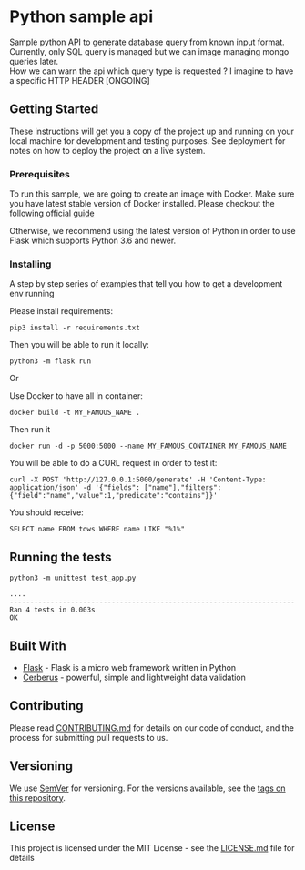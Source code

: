 # Python sample api

Sample python API to generate database query from known input format. \
Currently, only SQL query is managed but we can image managing mongo queries later. \
How we can warn the api which query type is requested ? I imagine to have a specific HTTP HEADER [ONGOING]

## Getting Started

These instructions will get you a copy of the project up and running on your local machine for development and testing purposes. See deployment for notes on how to deploy the project on a live system.

### Prerequisites

To run this sample, we are going to create an image with Docker. Make sure you have latest stable version of Docker installed. Please checkout the following official [guide](https://docs.docker.com/engine/)

Otherwise, we recommend using the latest version of Python in order to use Flask which supports Python 3.6 and newer.


### Installing

A step by step series of examples that tell you how to get a development env running

Please install requirements:

```
pip3 install -r requirements.txt
```

Then you will be able to run it locally:
```
python3 -m flask run
```

Or

Use Docker to have all in container:
```
docker build -t MY_FAMOUS_NAME .
```
Then run it
```
docker run -d -p 5000:5000 --name MY_FAMOUS_CONTAINER MY_FAMOUS_NAME
```

You will be able to do a CURL request in order to test it:
```
curl -X POST 'http://127.0.0.1:5000/generate' -H 'Content-Type: application/json' -d '{"fields": ["name"],"filters":{"field":"name","value":1,"predicate":"contains"}}'
```
You should receive:
```
SELECT name FROM tows WHERE name LIKE "%1%"
```
## Running the tests

```
python3 -m unittest test_app.py
```
```
....
----------------------------------------------------------------------
Ran 4 tests in 0.003s
OK
```
## Built With

* [Flask](https://flask.palletsprojects.com/en/2.0.x/) - Flask is a micro web framework written in Python
* [Cerberus](https://docs.python-cerberus.org/en/stable/) - powerful, simple and lightweight data validation 

## Contributing

Please read [CONTRIBUTING.md](https://gist.github.com/PurpleBooth/b24679402957c63ec426) for details on our code of conduct, and the process for submitting pull requests to us.

## Versioning

We use [SemVer](http://semver.org/) for versioning. For the versions available, see the [tags on this repository](https://github.com/your/project/tags). 

## License

This project is licensed under the MIT License - see the [LICENSE.md](LICENSE.md) file for details
